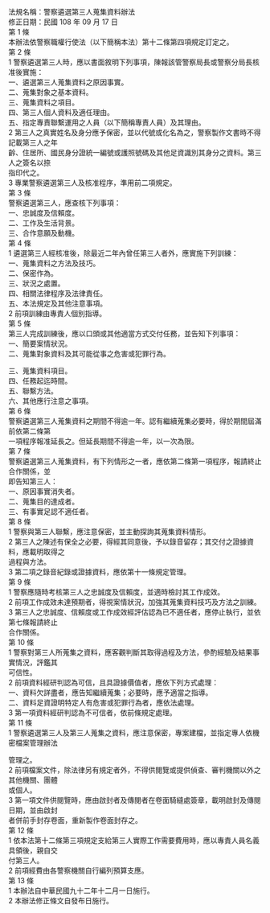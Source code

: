 法規名稱：警察遴選第三人蒐集資料辦法  
修正日期：民國 108 年 09 月 17 日  
第 1 條  
本辦法依警察職權行使法（以下簡稱本法）第十二條第四項規定訂定之。  
第 2 條  
1 警察遴選第三人時，應以書面敘明下列事項，陳報該管警察局長或警察分局長核准後實施：  
一、遴選第三人蒐集資料之原因事實。  
二、蒐集對象之基本資料。  
三、蒐集資料之項目。  
四、第三人個人資料及適任理由。  
五、指定專責聯繫運用之人員（以下簡稱專責人員）及其理由。  
2 第三人之真實姓名及身分應予保密，並以代號或化名為之，警察製作文書時不得記載第三人之年  
齡、住居所、國民身分證統一編號或護照號碼及其他足資識別其身分之資料。第三人之簽名以捺  
指印代之。  
3 專業警察遴選第三人及核准程序，準用前二項規定。  
第 3 條  
警察遴選第三人，應查核下列事項：  
一、忠誠度及信賴度。  
二、工作及生活背景。  
三、合作意願及動機。  
第 4 條  
1 遴選第三人經核准後，除最近二年內曾任第三人者外，應實施下列訓練：  
一、蒐集資料之方法及技巧。  
二、保密作為。  
三、狀況之處置。  
四、相關法律程序及法律責任。  
五、本法規定及其他注意事項。  
2 前項訓練由專責人個別指導。  
第 5 條  
第三人完成訓練後，應以口頭或其他適當方式交付任務，並告知下列事項：  
一、簡要案情狀況。  
二、蒐集對象資料及其可能從事之危害或犯罪行為。  


三、蒐集資料項目。  
四、任務起迄時間。  
五、聯繫方法。  
六、其他應行注意之事項。  
第 6 條  
警察遴選第三人蒐集資料之期間不得逾一年。認有繼續蒐集必要時，得於期間屆滿前依第二條第  
一項程序報准延長之。但延長期間不得逾一年，以一次為限。  
第 7 條  
警察遴選第三人蒐集資料，有下列情形之一者，應依第二條第一項程序，報請終止合作關係，並  
即告知第三人：  
一、原因事實消失者。  
二、蒐集目的達成者。  
三、有事實足認不適任者。  
第 8 條  
1 警察與第三人聯繫，應注意保密，並主動探詢其蒐集資料情形。  
2 第三人之陳述有保全之必要，得經其同意後，予以錄音留存；其交付之證據資料，應載明取得之  
過程與方法。  
3 第二項之錄音紀錄或證據資料，應依第十一條規定管理。  
第 9 條  
1 警察應隨時考核第三人之忠誠度及信賴度，並適時檢討其工作成效。  
2 前項工作成效未達預期者，得視案情狀況，加強其蒐集資料技巧及方法之訓練。  
3 第三人之忠誠度、信賴度或工作成效經評估認為已不適任者，應停止執行，並依第七條報請終止  
合作關係。  
第 10 條  
1 警察對第三人所蒐集之資料，應客觀判斷其取得過程及方法，參酌經驗及結果事實情況，評鑑其  
可信性。  
2 前項資料經研判認為可信，且具證據價值者，應依下列方式處理：  
一、資料欠詳盡者，應告知繼續蒐集；必要時，應予適當之指導。  
二、資料足資證明特定人有危害或犯罪行為者，應依法處理。  
3 第一項資料經研判認為不可信者，依前條規定處理。  
第 11 條  
1 警察遴選第三人及第三人蒐集之資料，應注意保密，專案建檔，並指定專人依機密檔案管理辦法  


管理之。  
2 前項檔案文件，除法律另有規定者外，不得供閱覽或提供偵查、審判機關以外之其他機關、團體  
或個人。  
3 第一項文件供閱覽時，應由啟封者及傳閱者在卷面騎縫處簽章，載明啟封及傳閱日期，並由啟封  
者併前手封存卷面，重新製作卷面封存之。  
第 12 條  
1 依本法第十二條第三項規定支給第三人實際工作需要費用時，應以專責人員名義具領後，親自交  
付第三人。  
2 前項經費由各警察機關自行編列預算支應。  
第 13 條  
1 本辦法自中華民國九十二年十二月一日施行。  
2 本辦法修正條文自發布日施行。  


